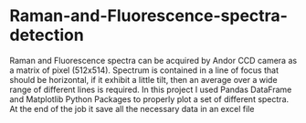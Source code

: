 # Raman-and-Fluorescence-spectra-detection
Raman and Fluorescence spectra can be acquired by Andor CCD camera as a matrix of pixel (512x514). Spectrum is contained in a line of focus that should be horizontal, if it exhibit a little tilt, then an average over a wide range of different lines is required. In this project I used Pandas DataFrame and Matplotlib Python Packages to properly plot a set of different spectra. At the end of the job it save all the necessary data in an excel file
